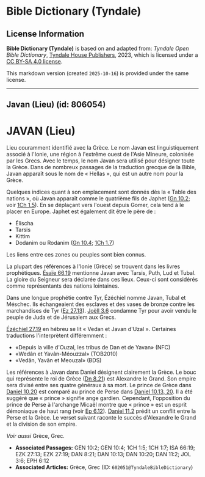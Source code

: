 # Bible Dictionary (Tyndale)

## License Information

**Bible Dictionary (Tyndale)** is based on and adapted from: _Tyndale Open Bible Dictionary_, [Tyndale House Publishers](https://tyndaleopenresources.com/), 2023, which is licensed under a [CC BY-SA 4.0 license](https://creativecommons.org/licenses/by-sa/4.0/legalcode.en).

This markdown version (created `2025-10-16`) is provided under the same license.



--------------------------------

## Javan (Lieu) (id: 806054)

JAVAN (Lieu)
============

Lieu couramment identifié avec la Grèce. Le nom Javan est linguistiquement associé à l'Ionie, une région à l'extrême ouest de l'Asie Mineure, colonisée par les Grecs. Avec le temps, le nom Javan sera utilisé pour désigner toute la Grèce. Dans de nombreux passages de la traduction grecque de la Bible, Javan apparaît sous le nom de « Hellas », qui est un autre nom pour la Grèce.

Quelques indices quant à son emplacement sont donnés dès la « Table des nations », où Javan apparaît comme le quatrième fils de Japhet ([Gn 10\.2](https://ref.ly/Gen10:2); voir [1Ch 1\.5](https://ref.ly/1Chr1:5)). En se déplaçant vers l'ouest depuis Gomer, cela tend à le placer en Europe. Japhet est également dit être le père de :

* Élischa
* Tarsis
* Kittim
* Dodanim ou Rodanim ([Gn 10\.4](https://ref.ly/Gen10:4); [1Ch 1\.7](https://ref.ly/1Chr1:7))

Les liens entre ces zones ou peuples sont bien connus.

La plupart des références à l'Ionie (Grèce) se trouvent dans les livres prophétiques. [Ésaïe 66\.19](https://ref.ly/Isa66:19) mentionne Javan avec Tarsis, Puth, Lud et Tubal. La gloire du Seigneur sera déclarée dans ces lieux. Ceux\-ci sont considérés comme représentants des nations lointaines.

Dans une longue prophétie contre Tyr, Ézéchiel nomme Javan, Tubal et Méschec. Ils échangeaient des esclaves et des vases de bronze contre les marchandises de Tyr ([Ez 27\.13](https://ref.ly/Ezek27:13)). [Joëll 3\.6](https://ref.ly/Joel3:6) condamne Tyr pour avoir vendu le peuple de Juda et de Jérusalem aux Grecs.

[Ézéchiel 27\.19](https://ref.ly/Ezek27:19) en hébreu se lit « Vedan et Javan d'Uzal ». Certaines traductions l'interprètent différemment :

* «Depuis la ville d'Ouzal, les tribus de Dan et de Yavan» (NFC)
* «Wedân et Yavân\-Méouzzal» (TOB2010\)
* «Vedân, Yavân et Meouzal» (BDS)

Les références à Javan dans Daniel désignent clairement la Grèce. Le bouc qui représente le roi de Grèce ([Dn 8\.21](https://ref.ly/Dan8:21)) est Alexandre le Grand. Son empire sera divisé entre ses quatre généraux à sa mort. Le prince de Grèce dans [Daniel 10\.20](https://ref.ly/Dan10:20) est comparé au prince de Perse dans [Daniel 10\.13, 20](https://ref.ly/Dan10:13,Dan10:20). Il a été suggéré que « prince » signifie ange gardien. Cependant, l'opposition du prince de Perse à l'archange Micaël montre que « prince » est un esprit démoniaque de haut rang (voir [Ep 6\.12](https://ref.ly/Eph6:12)). [Daniel 11\.2](https://ref.ly/Dan11:2) prédit un conflit entre la Perse et la Grèce. Le verset suivant raconte le succès d'Alexandre le Grand et la division de son empire.

*Voir aussi* Grèce, Grec.

* **Associated Passages:** GEN 10:2; GEN 10:4; 1CH 1:5; 1CH 1:7; ISA 66:19; EZK 27:13; EZK 27:19; DAN 8:21; DAN 10:13; DAN 10:20; DAN 11:2; JOL 3:6; EPH 6:12
* **Associated Articles:** Grèce, Grec (ID: `602051@TyndaleBibleDictionary`)

